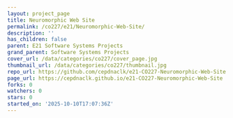 ```yaml
---
layout: project_page
title: Neuromorphic Web Site
permalink: /co227/e21/Neuromorphic-Web-Site/
description: ''
has_children: false
parent: E21 Software Systems Projects
grand_parent: Software Systems Projects
cover_url: /data/categories/co227/cover_page.jpg
thumbnail_url: /data/categories/co227/thumbnail.jpg
repo_url: https://github.com/cepdnaclk/e21-CO227-Neuromorphic-Web-Site
page_url: https://cepdnaclk.github.io/e21-CO227-Neuromorphic-Web-Site
forks: 0
watchers: 0
stars: 0
started_on: '2025-10-10T17:07:36Z'
---
```


